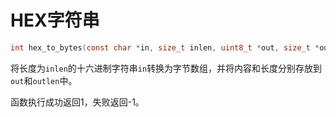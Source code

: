 # HEX字符串

```c
int hex_to_bytes(const char *in, size_t inlen, uint8_t *out, size_t *outlen);
```

将长度为`inlen`的十六进制字符串`in`转换为字节数组，并将内容和长度分别存放到`out`和`outlen`中。

函数执行成功返回1，失败返回-1。
